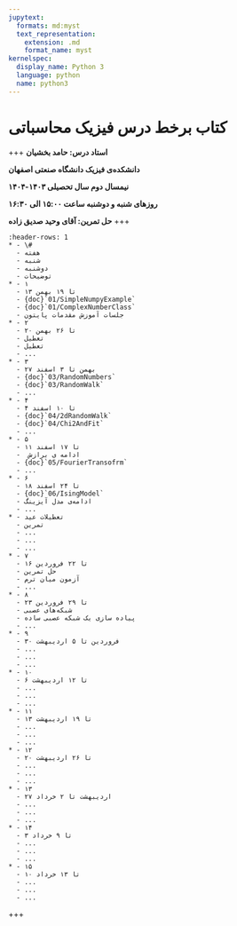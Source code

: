 ```yaml
---
jupytext:
  formats: md:myst
  text_representation:
    extension: .md
    format_name: myst
kernelspec:
  display_name: Python 3
  language: python
  name: python3
---
```



# کتاب برخط درس فیزیک محاسباتی
+++
**استاد درس: حامد بخشیان**

**دانشکده‌ی فیزیک دانشگاه صنعتی اصفهان**

**نیمسال دوم سال تحصیلی ۱۴۰۳-۱۴۰۴**

**روزهای شنبه و دوشنبه ساعت ۱۵:۰۰ الی ۱۶:۳۰**

**حل تمرین: آقای وحید صدیق زاده**
+++
```{list-table}
:header-rows: 1
* - \#
  - هفته
  - شنبه 
  - دوشنبه 
  - توضیحات
* - ۱
  - ۱۳ تا ۱۹ بهمن
  - {doc}`01/SimpleNumpyExample`
  - {doc}`01/ComplexNumberClass`
  - جلسات آموزش مقدمات پایتون
* - ۲
  - ۲۰ تا ۲۶ بهمن
  - تعطیل
  - تعطیل
  - ...
* - ۳
  - ۲۷ بهمن تا ۳ اسفند
  - {doc}`03/RandomNumbers`
  - {doc}`03/RandomWalk`
  - ...
* - ۴
  - ۴ تا ۱۰ اسفند
  - {doc}`04/2dRandomWalk`
  - {doc}`04/Chi2AndFit`
  - ...
* - ۵
  - ۱۱ تا ۱۷ اسفند
  -  ادامه ی برازش
  - {doc}`05/FourierTransofrm`
  - ...
* - ۶
  - ۱۸ تا ۲۴ اسفند
  - {doc}`06/IsingModel`
  - ادامه‌ی مدل آیزینگ
  - ...
* - تعطیلات عید
  - تمرین
  - ...
  - ... 
  - ...
* - ۷
  - ۱۶ تا ۲۲ فروردین
  - حل تمرین
  - آزمون میان ترم
  - ...
* - ۸
  - ۲۳ تا ۲۹ فروردین
  - شبکه‌های عصبی
  - پیاده سازی یک شبکه عصبی ساده
  - ...
* - ۹
  - ۳۰ فروردین تا ۵ اردیبهشت
  - ...
  - ... 
  - ...
* - ۱۰
  - ۶ تا ۱۲ اردیبهشت
  - ...
  - ... 
  - ...
* - ۱۱
  - ۱۳ تا ۱۹ اردیبهشت
  - ...
  - ... 
  - ...
* - ۱۲
  - ۲۰ تا ۲۶ اردیبهشت
  - ...
  - ... 
  - ...
* - ۱۳
  - ۲۷ اردیبهشت تا ۲ خرداد
  - ...
  - ... 
  - ...
* - ۱۴
  - ۳ تا ۹ خرداد
  - ...
  - ... 
  - ...
* - ۱۵
  - ۱۰ تا ۱۳ خرداد
  - ...
  - ... 
  - ...
```

+++


```{tableofcontents}
```
